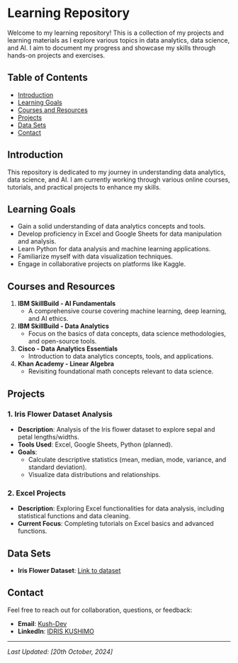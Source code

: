 # Learning Repository

Welcome to my learning repository! This is a collection of my projects and learning materials as I explore various topics in data analytics, data science, and AI. I aim to document my progress and showcase my skills through hands-on projects and exercises.

## Table of Contents
- [Introduction](#introduction)
- [Learning Goals](#learning-goals)
- [Courses and Resources](#courses-and-resources)
- [Projects](#projects)
- [Data Sets](#data-sets)
- [Contact](#contact)

## Introduction
This repository is dedicated to my journey in understanding data analytics, data science, and AI. I am currently working through various online courses, tutorials, and practical projects to enhance my skills.

## Learning Goals
- Gain a solid understanding of data analytics concepts and tools.
- Develop proficiency in Excel and Google Sheets for data manipulation and analysis.
- Learn Python for data analysis and machine learning applications.
- Familiarize myself with data visualization techniques.
- Engage in collaborative projects on platforms like Kaggle.

## Courses and Resources
1. **IBM SkillBuild - AI Fundamentals**
   - A comprehensive course covering machine learning, deep learning, and AI ethics.
2. **IBM SkillBuild - Data Analytics**
   - Focus on the basics of data concepts, data science methodologies, and open-source tools.
3. **Cisco - Data Analytics Essentials**
   - Introduction to data analytics concepts, tools, and applications.
4. **Khan Academy - Linear Algebra**
   - Revisiting foundational math concepts relevant to data science.

## Projects
### 1. Iris Flower Dataset Analysis
- **Description**: Analysis of the Iris flower dataset to explore sepal and petal lengths/widths.
- **Tools Used**: Excel, Google Sheets, Python (planned).
- **Goals**:
  - Calculate descriptive statistics (mean, median, mode, variance, and standard deviation).
  - Visualize data distributions and relationships.

### 2. Excel Projects
- **Description**: Exploring Excel functionalities for data analysis, including statistical functions and data cleaning.
- **Current Focus**: Completing tutorials on Excel basics and advanced functions.

## Data Sets
- **Iris Flower Dataset**: [Link to dataset](https://archive.ics.uci.edu/ml/datasets/iris)

## Contact
Feel free to reach out for collaboration, questions, or feedback:
- **Email**: [Kush-Dev](:ikwalex23@gmail.com)
- **LinkedIn**: [IDRIS KUSHIMO](https://www.linkedin.com/in/kushimo-idris)

---

*Last Updated: [20th October, 2024]*

